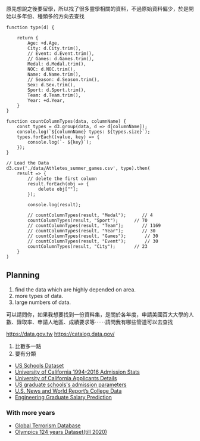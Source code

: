 原先想說之後要留學，所以找了很多靈學相關的資料，不過原始資料偏少，於是開始以多年份、種類多的方向去查找


```JS
function type(d) {

    return {
        Age: +d.Age,
        City: d.City.trim(),
        // Event: d.Event.trim(),
        // Games: d.Games.trim(),
        Medal: d.Medal.trim(),
        NOC: d.NOC.trim(),
        Name: d.Name.trim(),
        // Season: d.Season.trim(),
        Sex: d.Sex.trim(),
        Sport: d.Sport.trim(),
        Team: d.Team.trim(),
        Year: +d.Year,
    }
}

function countColumnTypes(data, columnName) {
    const types = d3.group(data, d => d[columnName]);
    console.log(`${columnName} types: ${types.size}`);
    types.forEach((value, key) => {
        console.log(`- ${key}`);
    });
}

// Load the Data
d3.csv('./data/Athletes_summer_games.csv', type).then(
    result => {
        // delete the first column
        result.forEach(obj => {
            delete obj[""];
        });

        console.log(result);

        // countColumnTypes(result, "Medal");      // 4
        countColumnTypes(result, "Sport");      // 70
        // countColumnTypes(result, "Team");       // 1169
        // countColumnTypes(result, "Year");       // 30
        // countColumnTypes(result, "Games");       // 30
        // countColumnTypes(result, "Event");       // 30
        countColumnTypes(result, "City");       // 23
    }
)
```

## Planning

1. find the data which are highly depended on area.
2. more types of data.
3. large numbers of data.

可以請問你，如果我想要找到一份資料集，是關於各年度，申請美國百大大學的人數、錄取率、申請人地區、成績要求等⋯⋯請問我有哪些管道可以去查找


https://data.gov.tw
https://catalog.data.gov/

1. 比數多一點
2. 要有分類

* [US Schools Dataset](https://www.kaggle.com/datasets/andrewmvd/us-schools-dataset?select=Public_Schools.csv)
* [University of California 1994-2016 Admission Stats](https://www.kaggle.com/datasets/oscarm524/university-of-california-19942016-admission-stats?select=HS_by_Year_data.csv)
* [University of California Applicants Details](https://www.kaggle.com/datasets/rainbowpiss/university-of-california-applicants-details)
* [US graduate schools's admission parameters](https://www.kaggle.com/datasets/musfiq47/us-graduate-schoolss-admission-parameters)
* [U.S. News and World Report’s College Data](https://www.kaggle.com/datasets/flyingwombat/us-news-and-world-reports-college-data)
* [Engineering Graduate Salary Prediction](https://www.kaggle.com/datasets/manishkc06/engineering-graduate-salary-prediction)


### With more years
* [Global Terrorism Database](https://www.kaggle.com/datasets/START-UMD/gtd)
* [Olympics 124 years Dataset(till 2020)](https://www.kaggle.com/datasets/nitishsharma01/olympics-124-years-datasettill-2020)